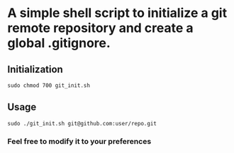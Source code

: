 # A simple shell script to initialize a git remote repository and create a global .gitignore.

## Initialization

    sudo chmod 700 git_init.sh

## Usage

    sudo ./git_init.sh git@github.com:user/repo.git

### Feel free to modify it to your preferences
